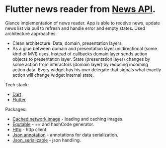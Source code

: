  Flutter news reader from [News API][newsapi].
====

 Glance implementation of news reader. App is able to receive news, update news list via pull to refresh and handle error and empty states.
 Used architecture approaches:
 - Clean architecture. Data, domain, presentation layers.
 - As a glue between domain and presentation layer unidirectional (some kind of MVI) uses. Instead of callbacks domain layer sends action objects to presentation layer. State (presentation layer) changes by some action from interactors (domain layer) by reducing incoming action data. Every widget has his own delegate that signals what exactly action will change widget internal state.
 
 Tech stack:
* [Dart][dart]
* [Flutter][flutter]

 Packages:
* [Cached network image][cached_network_image] - loading and caching images.
* [Equtable][equatable] - == and hashCode generator.
* [Http][http] - http client.
* [Json annotation][json_annotation] - annotations for data serialization.
* [Json_serializable][json_serializable] - json handling.

[newsapi]: https://newsapi.org
[dart]: https://dart.dev
[flutter]: https://flutter.dev
[cached_network_image]: https://pub.dev/packages/cached_network_image
[equatable]: https://pub.dev/packages/equatable
[http]: https://pub.dev/packages/http
[json_annotation]: https://pub.dev/packages/json_annotation
[json_serializable]: https://pub.dev/packages/json_serializable
